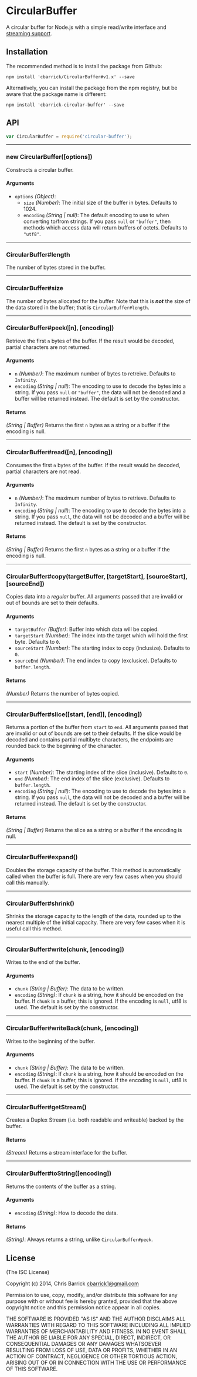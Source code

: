 CircularBuffer
==================================================
A circular buffer for Node.js with a simple read/write interface and <a href="#getStream">streaming support</a>.


Installation
--------------------------------------------------

The recommended method is to install the package from Github:

```shell
npm install 'cbarrick/CircularBuffer#v1.x' --save
```

Alternatively, you can install the package from the npm registry, but be aware that the package name is different:

```shell
npm install 'cbarrick-circular-buffer' --save
```


API
--------------------------------------------------

```javascript
var CircularBuffer = require('circular-buffer');
```

-----

### new CircularBuffer([options])

Constructs a circular buffer.

#### Arguments
- `options` *(Object)*:
	- `size` *(Number)*: The initial size of the buffer in bytes. Defaults to 1024.
	- `encoding` *(String | null)*: The default encoding to use to when converting to/from strings. If you pass `null` or `"buffer"`, then methods which access data will return buffers of octets. Defaults to `"utf8"`.

-----

### CircularBuffer#length

The number of bytes stored in the buffer.

-----

### CircularBuffer#size

The number of bytes allocated for the buffer. Note that this is ***not*** the size of the data stored in the buffer; that is `CircularBuffer#length`.

-----

### CircularBuffer#peek([n], [encoding])

Retrieve the first `n` bytes of the buffer. If the result would be decoded, partial characters are not returned.

#### Arguments
- `n` *(Number)*: The maximum number of bytes to retreive. Defaults to `Infinity`.
- `encoding` *(String | null)*: The encoding to use to decode the bytes into a string. If you pass `null` or `"buffer"`, the data will not be decoded and a buffer will be returned instead. The default is set by the constructor.

#### Returns
*(String | Buffer)* Returns the first `n` bytes as a string or a buffer if the encoding is null.


-----

### CircularBuffer#read([n], [encoding])

Consumes the first `n` bytes of the buffer. If the result would be decoded, partial characters are not read.

#### Arguments
- `n` *(Number)*: The maximum number of bytes to retrieve. Defaults to `Infinity`.
- `encoding` *(String | null)*: The encoding to use to decode the bytes into a string. If you pass `null`, the data will not be decoded and a buffer will be returned instead. The default is set by the constructor.

#### Returns
*(String | Buffer)* Returns the first `n` bytes as a string or a buffer if the encoding is null.

-----

### CircularBuffer#copy(targetBuffer, [targetStart], [sourceStart], [sourceEnd])

Copies data into a *regular* buffer. All arguments passed that are invalid or out of bounds are set to their defaults.

#### Arguments
- `targetBuffer` *(Buffer)*: Buffer into which data will be copied.
- `targetStart` *(Number)*: The index into the target which will hold the first byte. Defaults to `0`.
- `sourceStart` *(Number)*: The starting index to copy (inclusize). Defaults to `0`.
- `sourceEnd` *(Number)*: The end index to copy (exclusice). Defaults to `buffer.length`.

#### Returns
*(Number)* Returns the number of bytes copied.

-----

### CircularBuffer#slice([start, [end]], [encoding])

Returns a portion of the buffer from `start` to `end`. All arguments passed that are
invalid or out of bounds are set to their defaults. If the slice would be decoded and contains partial multibyte characters, the endpoints are rounded back to the beginning of the character.

#### Arguments
- `start` *(Number)*: The starting index of the slice (inclusive). Defaults to `0`.
- `end` *(Number)*: The end index of the slice (exclusive). Defaults to `buffer.length`.
- `encoding` *(String | null)*: The encoding to use to decode the bytes into a string. If you pass `null`, the data will not be decoded and a buffer will be returned instead. The default is set by the constructor.

#### Returns
*(String | Buffer)* Returns the slice as a string or a buffer if the encoding is null.

-----

### CircularBuffer#expand()

Doubles the storage capacity of the buffer. This method is automatically called when the buffer is full. There are very few cases when you should call this manually.

-----

### CircularBuffer#shrink()

Shrinks the storage capacity to the length of the data, rounded up to the nearest multiple of the initial capacity. There are very few cases when it is useful call this method.

-----

### CircularBuffer#write(chunk, [encoding])

Writes to the end of the buffer.

#### Arguments
- `chunk` *(String | Buffer)*: The data to be written.
- `encoding` *(String)*: If `chunk` is a string, how it should be encoded on the buffer. If `chunk` is a buffer, this is ignored. If the encoding is `null`, utf8 is used. The default is set by the constructor.

-----

### CircularBuffer#writeBack(chunk, [encoding])

Writes to the beginning of the buffer.

#### Arguments
- `chunk` *(String | Buffer)*: The data to be written.
- `encoding` *(String)*: If `chunk` is a string, how it should be encoded on the buffer. If `chunk` is a buffer, this is ignored. If the encoding is `null`, utf8 is used. The default is set by the constructor.

-----

<a name="getStream"></a>
### CircularBuffer#getStream()

Creates a Duplex Stream (i.e. both readable and writeable) backed by the buffer.

#### Returns
*(Stream)* Returns a stream interface for the buffer.

-----

### CircularBuffer#toString([encoding])

Returns the contents of the buffer as a string.

#### Arguments
- `encoding` *(String)*: How to decode the data.

#### Returns
*(String)*: Always returns a string, unlike `CircularBuffer#peek`.


License
--------------------------------------------------
(The ISC License)

Copyright (c) 2014, Chris Barrick <cbarrick1@gmail.com>

Permission to use, copy, modify, and/or distribute this software for any purpose with or without fee is hereby granted, provided that the above copyright notice and this permission notice appear in all copies.

THE SOFTWARE IS PROVIDED "AS IS" AND THE AUTHOR DISCLAIMS ALL WARRANTIES WITH REGARD TO THIS SOFTWARE INCLUDING ALL IMPLIED WARRANTIES OF MERCHANTABILITY AND FITNESS. IN NO EVENT SHALL THE AUTHOR BE LIABLE FOR ANY SPECIAL, DIRECT, INDIRECT, OR CONSEQUENTIAL DAMAGES OR ANY DAMAGES WHATSOEVER RESULTING FROM LOSS OF USE, DATA OR PROFITS, WHETHER IN AN ACTION OF CONTRACT, NEGLIGENCE OR OTHER TORTIOUS ACTION, ARISING OUT OF OR IN CONNECTION WITH THE USE OR PERFORMANCE OF THIS SOFTWARE.
